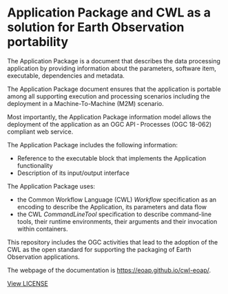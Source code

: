 # Application Package and CWL as a solution for Earth Observation portability

The Application Package is a document that describes the data processing application by providing information about the parameters, software item, executable, dependencies and metadata.

The Application Package document ensures that the application is portable among all supporting execution and processing scenarios including the deployment in a Machine-To-Machine (M2M) scenario.

Most importantly, the Application Package information model allows the deployment of the application as an OGC API - Processes (OGC 18-062) compliant web service.

The Application Package includes the following information:

* Reference to the executable block that implements the Application functionality
* Description of its input/output interface

The Application Package uses:

* the Common Workflow Language (CWL) *Workflow* specification as an encoding to describe the Application, its parameters and data flow
* the CWL *CommandLineTool* specification to describe command-line tools, their runtime environments, their arguments and their invocation within containers.

This repository includes the OGC activities that lead to the adoption of the CWL as the open standard for supporting the packaging of Earth Observation applications.

The webpage of the documentation is https://eoap.github.io/cwl-eoap/. 

[View LICENSE](LICENSE.html)